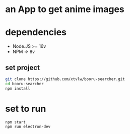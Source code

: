 # an App to get anime images


# dependencies
- Node.JS >= 16v
- NPM => 8v

## set project

```bash
git clone https://github.com/xtvlw/booru-searcher.git
cd booru-searcher
npm install
```

# set to run

```bash
npm start
npm run electron-dev
```

